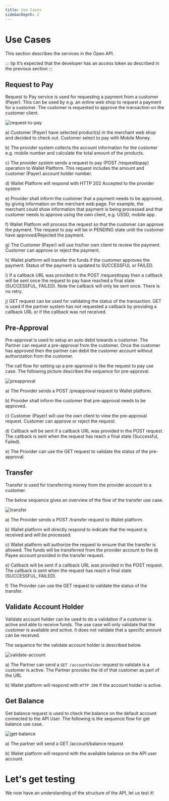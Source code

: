 ```yaml
---
title: Use Cases
sidebarDepth: 2
---
```


# Use Cases

This section describes the services in the Open API.

::: tip 
It’s expected that the developer has an access token as described in the previous section
:::


## Request to Pay

Request to Pay service is used for requesting a payment from a customer (Payer). This can be used by e.g. an online web shop to request a payment for a customer. The customer is requested to approve the transaction on the customer client.

<img :src="$withBase('/request-to-pay.png')" alt="request-to-pay">

a) Customer (Payer) have selected product(s) in the merchant web shop and decided to check out. Customer select to pay with Mobile Money.

b) The provider system collects the account information for the customer e.g. mobile number and calculate the total amount of the products.

c) The provider system sends a request to pay (POST /requesttopay) operation to Wallet Platform. This request includes the amount and customer (Payer) account holder number.

d) Wallet Platform will respond with HTTP 202 Accepted to the provider system

e) Provider shall inform the customer that a payment needs to be approved, by giving information on the merchant web page. For example, the merchant  could show information that payment is being processed and that customer needs to approve using the own client, e.g. USSD, mobile app.

f) Wallet Platform will process the request so that the customer can approve the payment. The request to pay will be in PENDING state until the customer have approved/Rejected the payment.

g) The Customer (Payer) will use his/her own client to review the payment. Customer can approve or reject the payment.

h) Wallet platform will transfer the funds if the customer approves the payment. Status of the payment is updated to SUCCESSFUL or FAILED.

i) If a callback URL was provided in the POST /requesttopay then a callback will be sent once the request to pay have reached a final state (SUCCESSFUL, FAILED). Note the callback will only be sent once. There is no retry.

j) GET request can be used for validating the status of the transaction. GET is used if the partner system has not requested a callback by providing a callback URL or if the callback was not received.

## Pre-Approval

Pre-approval is used to setup an auto debit towards a customer. The Partner can request a pre-approval from the customer. Once the customer has approved then the partner can debit the customer account without authorization from the customer.

The call flow for setting up a pre-approval is like the request to pay use case. The following picture describes the sequence for pre-approval.

<img :src="$withBase('/preapproval.png')" alt="preapproval">

a) The Provider sends a POST /preapproval request to Wallet platform.

b) Provider shall inform the customer that pre-approval needs to be approved.

c) Customer (Payer) will use the own client to view the pre-approval request. Customer can approve or reject the request.

d) Callback will be sent if a callback URL was provided in the POST request. The callback is sent when the request has reach a final state (Successful, Failed).

e) The Provider can use the GET request to validate the status of the pre-approval.

## Transfer

Transfer is used for transferring money from the provider account to a customer.

The below sequence gives an overview of the flow of the transfer use case.

<img :src="$withBase('/transfer.png')" alt="transfer">

a) The Provider sends a POST /transfer request to Wallet platform.

b) Wallet platform will directly respond to indicate that the request is received and will be processed.

c) Wallet platform will authorize the request to ensure that the transfer is allowed. The funds will be transferred from the provider account to the d) Payee account provided in the transfer request.

e) Callback will be sent if a callback URL was provided in the POST request. The callback is sent when the request has reach a final state (SUCCESSFUL, FAILED).

f) The Provider can use the GET request to validate the status of the transfer.

## Validate Account Holder

Validate account holder can be used to do a validation if a customer is active and able to receive funds. The use case will only validate that the customer is available and active. It does not validate that a specific amount can be received.

The sequence for the validate account holder is described below.

<img :src="$withBase('/validate_account_holder.png')" alt="validate-account">

a) The Partner can send a `GET /accountholder` request to validate is a customer is active. The Partner provides the id of that customer as part of the URL

b) Wallet platform will respond with `HTTP 200` if the account holder is active.

## Get Balance

Get balance request is used to check the balance on the default account connected to the API User. The following is the sequence flow for get balance use case.

<img :src="$withBase('/get-balance.png')" alt="get-balance">


a) The partner will send a GET /account/balance request

b) Wallet platform will respond with the available balance on the API user account.

# Let's get testing

We now have an understanding of the structure of the API, let us test it!